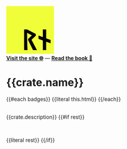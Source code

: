 <img alt="rune logo" src="https://raw.githubusercontent.com/rune-rs/rune/main/assets/icon.png" />
<br>
<a href="https://rune-rs.github.io"><b>Visit the site 🌐</b></a>
&mdash;
<a href="https://rune-rs.github.io/book/"><b>Read the book 📖</b></a>

# {{crate.name}}

{{#each badges}}
{{literal this.html}}
{{/each}}
<br>
<br>

{{crate.description}}
{{#if rest}}

<br>

{{literal rest}}
{{/if}}
